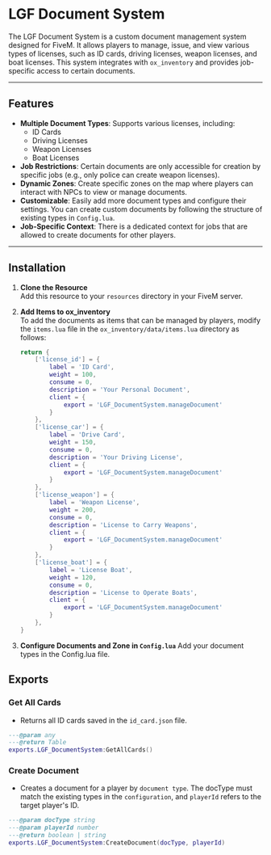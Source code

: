 # LGF Document System

The LGF Document System is a custom document management system designed for FiveM. It allows players to manage, issue, and view various types of licenses, such as ID cards, driving licenses, weapon licenses, and boat licenses. This system integrates with `ox_inventory` and provides job-specific access to certain documents.

---

## Features

- **Multiple Document Types**: Supports various licenses, including:
  - ID Cards
  - Driving Licenses
  - Weapon Licenses
  - Boat Licenses
- **Job Restrictions**: Certain documents are only accessible for creation by specific jobs (e.g., only police can create weapon licenses).
- **Dynamic Zones**: Create specific zones on the map where players can interact with NPCs to view or manage documents.
- **Customizable**: Easily add more document types and configure their settings. You can create custom documents by following the structure of existing types in `Config.lua`.
- **Job-Specific Context**: There is a dedicated context for jobs that are allowed to create documents for other players.

---

## Installation

1. **Clone the Resource**  
   Add this resource to your `resources` directory in your FiveM server.

2. **Add Items to ox_inventory**  
   To add the documents as items that can be managed by players, modify the `items.lua` file in the `ox_inventory/data/items.lua` directory as follows:

   ```lua
   return {
       ['license_id'] = {
           label = 'ID Card',
           weight = 100,
           consume = 0,
           description = 'Your Personal Document',
           client = {
               export = 'LGF_DocumentSystem.manageDocument'
           }
       },
       ['license_car'] = {
           label = 'Drive Card',
           weight = 150,
           consume = 0,
           description = 'Your Driving License',
           client = {
               export = 'LGF_DocumentSystem.manageDocument'
           }
       },
       ['license_weapon'] = {
           label = 'Weapon License',
           weight = 200,
           consume = 0,
           description = 'License to Carry Weapons',
           client = {
               export = 'LGF_DocumentSystem.manageDocument'
           }
       },
       ['license_boat'] = {
           label = 'License Boat',
           weight = 120,
           consume = 0,
           description = 'License to Operate Boats',
           client = {
               export = 'LGF_DocumentSystem.manageDocument'
           }
       },
   }


   ```

3. **Configure Documents and Zone in `Config.lua`**
   Add your document types in the Config.lua file.

## Exports

### Get All Cards

- Returns all ID cards saved in the `id_card.json` file.

```lua
---@param any
---@return Table
exports.LGF_DocumentSystem:GetAllCards()
```

### Create Document

- Creates a document for a player by `document type`. The docType must match the existing types in the `configuration`, and `playerId` refers to the target player's ID.

```lua
---@param docType string
---@param playerId number
---@return boolean | string
exports.LGF_DocumentSystem:CreateDocument(docType, playerId)
```

